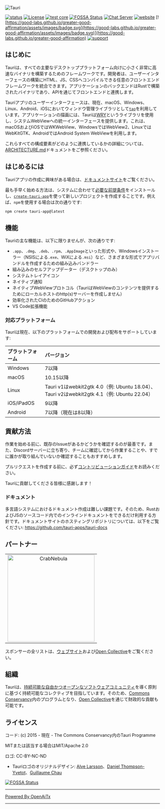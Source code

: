<img src=".github/splash.png" alt="Tauri" />

[![status](https://img.shields.io/badge/status-stable-blue.svg)](https://github.com/tauri-apps/tauri/tree/dev)
[![License](https://img.shields.io/badge/License-MIT%20or%20Apache%202-green.svg)](https://opencollective.com/tauri)
[![test core](https://img.shields.io/github/actions/workflow/status/tauri-apps/tauri/test-core.yml?label=test%20core&logo=github)](https://github.com/tauri-apps/tauri/actions/workflows/test-core.yml)
[![FOSSA Status](https://app.fossa.com/api/projects/git%2Bgithub.com%2Ftauri-apps%2Ftauri.svg?type=shield)](https://app.fossa.com/projects/git%2Bgithub.com%2Ftauri-apps%2Ftauri?ref=badge_shield)
[![Chat Server](https://img.shields.io/badge/chat-discord-7289da.svg)](https://discord.gg/SpmNs4S)
[![website](https://img.shields.io/badge/website-tauri.app-purple.svg)](https://tauri.app)
[![https://good-labs.github.io/greater-good-affirmation/assets/images/badge.svg](https://good-labs.github.io/greater-good-affirmation/assets/images/badge.svg)](https://good-labs.github.io/greater-good-affirmation)
[![support](https://img.shields.io/badge/sponsor-Open%20Collective-blue.svg)](https://opencollective.com/tauri)

## はじめに

Tauriは、すべての主要なデスクトッププラットフォーム向けに小さく非常に高速なバイナリを構築するためのフレームワークです。開発者は、ユーザーインターフェースの構築にHTML、JS、CSSへコンパイルできる任意のフロントエンドフレームワークを統合できます。アプリケーションのバックエンドはRustで構築されたバイナリであり、APIを通じてフロントエンドと連携します。

Tauriアプリのユーザーインターフェースは、現在、macOS、Windows、Linux、Android、iOSにおいてウィンドウ管理ライブラリとして[`tao`](https://docs.rs/tao)を利用しています。アプリケーションの描画には、Tauriは[WRY](https://github.com/tauri-apps/wry)というライブラリを使用し、システムWebViewへの統一インターフェースを提供します。これは、macOSおよびiOSではWKWebView、WindowsではWebView2、LinuxではWebKitGTK、AndroidではAndroid System WebViewを利用します。

これらすべての構成要素がどのように連携しているかの詳細については、[ARCHITECTURE.md](https://github.com/tauri-apps/tauri/blob/dev/ARCHITECTURE.md)ドキュメントをご参照ください。

## はじめるには

Tauriアプリの作成に興味がある場合は、[ドキュメントサイト](https://tauri.app)をご覧ください。

最も手早く始める方法は、システムに合わせて[必要な前提条件](https://v2.tauri.app/start/prerequisites/)をインストールし、[`create-tauri-app`](https://github.com/tauri-apps/create-tauri-app/#usage)を使って新しいプロジェクトを作成することです。例えば、`npm`を使用する場合は次の通りです:

```sh
npm create tauri-app@latest
```

## 機能

Tauriの主な機能は、以下に限りませんが、次の通りです:

- `.app`、`.dmg`、`.deb`、`.rpm`、`.AppImage`といった形式や、Windowsインストーラー（NSISによる`.exe`、WiXによる`.msi`）など、さまざまな形式でアプリバンドルを作成するための組み込みバンドラー
- 組み込みのセルフアップデーター（デスクトップのみ）
- システムトレイアイコン
- ネイティブ通知
- ネイティブWebViewプロトコル（TauriはWebViewのコンテンツを提供するためにローカルホストのhttp(s)サーバーを作成しません）
- 効率化されたCIのためのGitHubアクション
- VS Code拡張機能

### 対応プラットフォーム

Tauriは現在、以下のプラットフォームでの開発および配布をサポートしています:

| プラットフォーム | バージョン                                                                                       |
| :-------------- | :---------------------------------------------------------------------------------------------- |
| Windows         | 7以降                                                                                           |
| macOS           | 10.15以降                                                                                       |
| Linux           | Tauri v1はwebkit2gtk 4.0（例: Ubuntu 18.04）、Tauri v2はwebkit2gtk 4.1（例: Ubuntu 22.04）       |
| iOS/iPadOS      | 9以降                                                                                           |
| Android         | 7以降（現在は8以降）                                                                            |

## 貢献方法

作業を始める前に、既存のIssueがあるかどうかを確認するのが最善です。また、Discordサーバーに立ち寄り、チームに確認してから作業することや、すでに誰かが取り組んでいないか確認することもおすすめします。

プルリクエストを作成する前に、必ず[コントリビューションガイド](./.github/CONTRIBUTING.md)をお読みください。

Tauriに貢献してくださる皆様に感謝します！

### ドキュメント

多言語システムにおけるドキュメント作成は難しい課題です。そのため、RustおよびJSのソースコード内でのインラインドキュメントをできるだけ利用する方針です。ドキュメントサイトのホスティングリポジトリについては、以下をご覧ください: <https://github.com/tauri-apps/tauri-docs>

## パートナー

<table>
  <tbody>
    <tr>
      <td align="center" valign="middle">
        <a href="https://crabnebula.dev" target="_blank">
          <img src=".github/sponsors/crabnebula.svg" alt="CrabNebula" width="283">
        </a>
      </td>
    </tr>
  </tbody>
</table>

スポンサーの全リストは、[ウェブサイト](https://tauri.app#sponsors)および[Open Collective](https://opencollective.com/tauri)をご覧ください。

## 組織

Tauriは、[持続可能な自由かつオープンなソフトウェアコミュニティ](https://sfosc.org)を導く原則に基づく持続可能なコレクティブを目指しています。そのため、[Commons Conservancy](https://commonsconservancy.org/)内のプログラムとなり、[Open Collective](https://opencollective.com/tauri)を通じて財政的な貢献も可能です。

## ライセンス

コード: (c) 2015 - 現在 - The Commons Conservancy内のTauri Programme

MITまたは該当する場合はMIT/Apache 2.0

ロゴ: CC-BY-NC-ND

- Tauriロゴのオリジナルデザイン: [Alve Larsson](https://alve.io/)、[Daniel Thompson-Yvetot](https://github.com/nothingismagick)、[Guillaume Chau](https://github.com/akryum)

[![FOSSA Status](https://app.fossa.com/api/projects/git%2Bgithub.com%2Ftauri-apps%2Ftauri.svg?type=large)](https://app.fossa.com/projects/git%2Bgithub.com%2Ftauri-apps%2Ftauri?ref=badge_large)

---

[Powered By OpenAiTx](https://github.com/OpenAiTx/OpenAiTx)

---